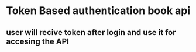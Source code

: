 # Token Based authentication book api
## user will recive token after login and use it for accesing the API